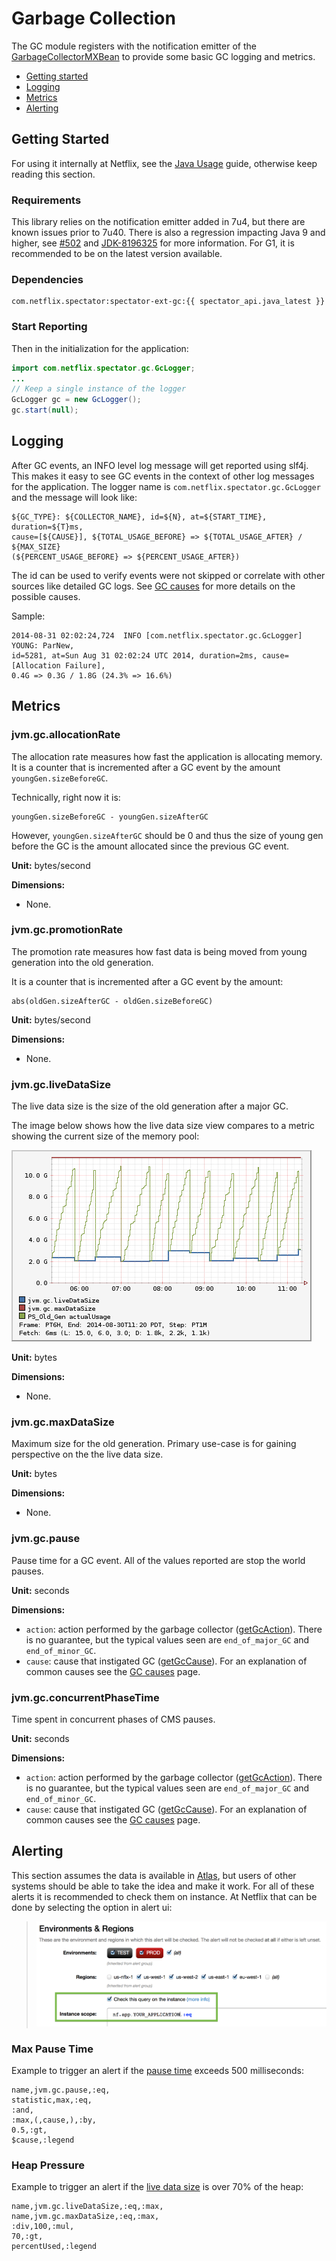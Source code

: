 # Garbage Collection

The GC module registers with the notification emitter of the [GarbageCollectorMXBean] to provide
some basic GC logging and metrics.

* [Getting started](#getting-started)
* [Logging](#logging)
* [Metrics](#metrics)
* [Alerting](#alerting)

[GarbageCollectorMXBean]: https://docs.oracle.com/en/java/javase/17/docs/api/java.management/java/lang/management/GarbageCollectorMXBean.html

## Getting Started

For using it internally at Netflix, see the [Java Usage](../usage.md) guide, otherwise
keep reading this section.

### Requirements

This library relies on the notification emitter added in 7u4, but there are known issues prior
to 7u40. There is also a regression impacting Java 9 and higher, see [#502] and [JDK-8196325]
for more information. For G1, it is recommended to be on the latest version available.

[#502]: https://github.com/Netflix/spectator/issues/502
[JDK-8196325]: https://bugs.openjdk.java.net/browse/JDK-8196325

### Dependencies

```
com.netflix.spectator:spectator-ext-gc:{{ spectator_api.java_latest }}
```

### Start Reporting

Then in the initialization for the application:

```java
import com.netflix.spectator.gc.GcLogger;
...
// Keep a single instance of the logger
GcLogger gc = new GcLogger();
gc.start(null);
```

## Logging

After GC events, an INFO level log message will get reported using slf4j. This makes it easy
to see GC events in the context of other log messages for the application. The logger name is
`com.netflix.spectator.gc.GcLogger` and the message will look like:

```
${GC_TYPE}: ${COLLECTOR_NAME}, id=${N}, at=${START_TIME}, duration=${T}ms,
cause=[${CAUSE}], ${TOTAL_USAGE_BEFORE} => ${TOTAL_USAGE_AFTER} / ${MAX_SIZE}
(${PERCENT_USAGE_BEFORE} => ${PERCENT_USAGE_AFTER})
```

The id can be used to verify events were not skipped or correlate with other sources like
detailed GC logs. See [GC causes](jvm-gc-causes.md) for more details on the possible causes.

Sample:

```
2014-08-31 02:02:24,724  INFO [com.netflix.spectator.gc.GcLogger] YOUNG: ParNew,
id=5281, at=Sun Aug 31 02:02:24 UTC 2014, duration=2ms, cause=[Allocation Failure],
0.4G => 0.3G / 1.8G (24.3% => 16.6%)
```

## Metrics

### jvm.gc.allocationRate

The allocation rate measures how fast the application is allocating memory. It is a counter
that is incremented after a GC event by the amount `youngGen.sizeBeforeGC`.

Technically, right now it is:

```
youngGen.sizeBeforeGC - youngGen.sizeAfterGC
```

However, `youngGen.sizeAfterGC` should be 0 and thus the size of young gen before the GC is
the amount allocated since the previous GC event.

**Unit:** bytes/second

**Dimensions:**

* None.

### jvm.gc.promotionRate

The promotion rate measures how fast data is being moved from young generation into the old
generation.

It is a counter that is incremented after a GC event by the amount:

```
abs(oldGen.sizeAfterGC - oldGen.sizeBeforeGC)
```

**Unit:** bytes/second

**Dimensions:**

* None.

### jvm.gc.liveDataSize

The live data size is the size of the old generation after a major GC.

The image below shows how the live data size view compares to a metric showing the current size
of the memory pool:

![Live Data Size](../../../../images/live_data_size.png)

**Unit:** bytes

**Dimensions:**

* None.

### jvm.gc.maxDataSize

Maximum size for the old generation. Primary use-case is for gaining perspective on the the
live data size.

**Unit:** bytes

**Dimensions:**

* None.

### jvm.gc.pause

Pause time for a GC event. All of the values reported are stop the world pauses.

**Unit:** seconds

**Dimensions:**

* `action`: action performed by the garbage collector ([getGcAction]). There is no guarantee, but
the typical values seen are `end_of_major_GC` and `end_of_minor_GC`.
* `cause`: cause that instigated GC ([getGcCause]). For an explanation of common causes see the
[GC causes](jvm-gc-causes.md) page.

[getGcAction]: https://docs.oracle.com/en/java/javase/17/docs/api/jdk.management/com/sun/management/GarbageCollectionNotificationInfo.html#getGcAction()
[getGcCause]: https://docs.oracle.com/en/java/javase/17/docs/api/jdk.management/com/sun/management/GarbageCollectionNotificationInfo.html#getGcCause()

### jvm.gc.concurrentPhaseTime

Time spent in concurrent phases of CMS pauses.

**Unit:** seconds

**Dimensions:**

* `action`: action performed by the garbage collector ([getGcAction]). There is no guarantee, but
the typical values seen are `end_of_major_GC` and `end_of_minor_GC`.
* `cause`: cause that instigated GC ([getGcCause]). For an explanation of common causes see the
[GC causes](jvm-gc-causes.md) page.

## Alerting

This section assumes the data is available in [Atlas](../../../../index.md),
but users of other systems should be able to take the idea and make it work. For all of these
alerts it is recommended to check them on instance. At Netflix that can be done by selecting
the option in alert ui:

> ![On Instance Alerting](../../../../images/on_instance.png)

### Max Pause Time

Example to trigger an alert if the [pause time](#jvmgcpause) exceeds 500 milliseconds:

```
name,jvm.gc.pause,:eq,
statistic,max,:eq,
:and,
:max,(,cause,),:by,
0.5,:gt,
$cause,:legend
``` 

### Heap Pressure

Example to trigger an alert if the [live data size](#jvmgclivedatasize) is over 70% of the heap:

```
name,jvm.gc.liveDataSize,:eq,:max,
name,jvm.gc.maxDataSize,:eq,:max,
:div,100,:mul,
70,:gt,
percentUsed,:legend
```
